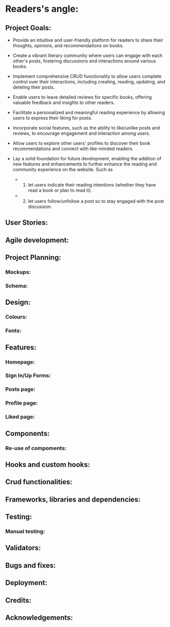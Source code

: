 # Readers's angle:

## Project Goals:

- Provide an intuitive and user-friendly platform for readers to share their thoughts, opinions, and recommendations on books.

- Create a vibrant literary community where users can engage with each other's posts, fostering discussions and interactions around various books.

- Implement comprehensive CRUD functionality to allow users complete control over their interactions, including creating, reading, updating, and deleting their posts.

- Enable users to leave detailed reviews for specific books, offering valuable feedback and insights to other readers.

- Facilitate a personalized and meaningful reading experience by allowing users to express their liking for posts.

- Incorporate social features, such as the ability to like/unlike posts and reviews, to encourage engagement and interaction among users.

- Allow users to explore other users' profiles to discover their book recommendations and connect with like-minded readers.

- Lay a solid foundation for future development, enabling the addition of new features and enhancements to further enhance the reading and community experience on the website. Such as
    - 1) let users indicate their reading intentions (whether they have read a book or plan to read it). 
    - 2) let users follow/unfollow a post so to stay engaged with the post discussion.

## User Stories:

## Agile development:

## Project Planning:
### Mockups:
### Schema:

## Design: 
### Colours:
### Fonts: 

## Features:
### Homepage:
### Sign In/Up Forms:
### Posts page:
### Profile page:
### Liked page:

## Components:
### Re-use of compoments:

## Hooks and custom hooks:

## Crud functionalities:

## Frameworks, libraries and dependencies:

## Testing:
### Manual testing:

## Validators:

## Bugs and fixes:

## Deployment:

## Credits:

## Acknowledgements: